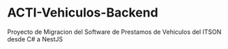 # ACTI-Vehiculos-Backend
Proyecto de Migracion del Software de Prestamos de Vehiculos del ITSON desde C# a NestJS
